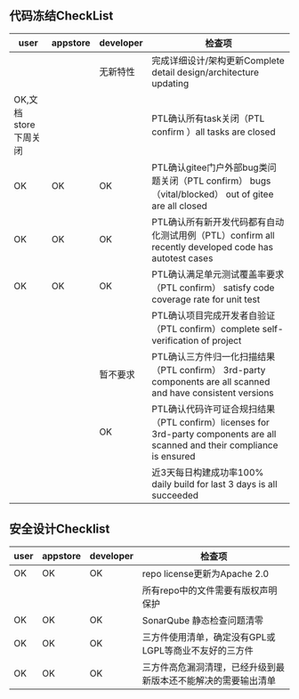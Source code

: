 ## 代码冻结CheckList

|user|appstore|developer|检查项|
|---|---|---|---|
|   |   | 无新特性  |  完成详细设计/架构更新Complete detail design/architecture updating                                           |
|OK,文档store下周关闭 |   |   |  PTL确认所有task关闭（PTL confirm ）all tasks are closed                                                                            |
| OK  | OK  | OK |  PTL确认gitee门户外部bug类问题关闭（PTL confirm） bugs（vital/blocked） out of gitee are all closed                                 |
|OK   | OK  | OK  |  PTL确认所有新开发代码都有自动化测试用例（PTL）confirm all recently developed code has autotest cases                               |
|OK   | OK  | OK  |  PTL确认满足单元测试覆盖率要求（PTL confirm） satisfy code coverage rate for unit test                                              |
|   |   |   |  PTL确认项目完成开发者自验证（PTL confirm）complete self-verification of project                                                    |
|   |   | 暂不要求  |  PTL确认三方件归一化扫描结果（PTL confirm） 3rd-party components  are all scanned and have consistent versions                      |
|   |   | OK  |  PTL确认代码许可证合规扫结果（PTL confirm）licenses for 3rd-party components are all scanned and their compliance is ensured        |
|   |   |   |  近3天每日构建成功率100% daily build for last 3 days is all succeeded                                                               |

## 安全设计Checklist

|user|appstore|developer|检查项|
|---|---|---|---|
|OK | OK  | OK  |repo license更新为Apache 2.0  |
|   |   |   |所有repo中的文件需要有版权声明保护  |
| OK  | OK  | OK  |SonarQube 静态检查问题清零  |
| OK  | OK  | OK  |三方件使用清单，确定没有GPL或LGPL等商业不友好的三方件  |
| OK  | OK  | OK  |三方件高危漏洞清理，已经升级到最新版本还不能解决的需要输出清单  |

